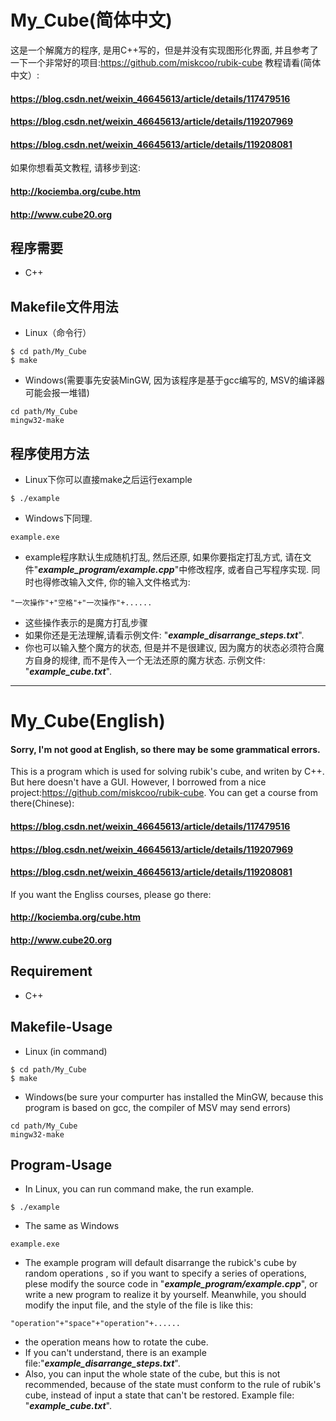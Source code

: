 # My_Cube(简体中文)
这是一个解魔方的程序, 是用C++写的，但是并没有实现图形化界面, 并且参考了一下一个非常好的项目:https://github.com/miskcoo/rubik-cube
教程请看(简体中文）:
#### https://blog.csdn.net/weixin_46645613/article/details/117479516
#### https://blog.csdn.net/weixin_46645613/article/details/119207969
#### https://blog.csdn.net/weixin_46645613/article/details/119208081
如果你想看英文教程, 请移步到这:
#### http://kociemba.org/cube.htm
#### http://www.cube20.org
## **程序需要**

- C++

## **Makefile文件用法**
- Linux（命令行）

```
$ cd path/My_Cube
$ make
```
- Windows(需要事先安装MinGW, 因为该程序是基于gcc编写的, MSV的编译器可能会报一堆错)
```
cd path/My_Cube
mingw32-make
```
## **程序使用方法**
- Linux下你可以直接make之后运行example
```
$ ./example
```
- Windows下同理.
```
example.exe
```
- example程序默认生成随机打乱, 然后还原, 如果你要指定打乱方式, 请在文件"***example_program/example.cpp***"中修改程序, 或者自己写程序实现. 同时也得修改输入文件, 你的输入文件格式为:
```
"一次操作"+"空格"+"一次操作"+......
```
- 这些操作表示的是魔方打乱步骤
- 如果你还是无法理解,请看示例文件: "***example_disarrange_steps.txt***".
- 你也可以输入整个魔方的状态, 但是并不是很建议, 因为魔方的状态必须符合魔方自身的规律, 而不是传入一个无法还原的魔方状态. 示例文件: "***example_cube.txt***".

---
# My_Cube(English)
#### Sorry, I'm not good at English, so there may be some grammatical errors.
This is a program which is used for solving rubik's cube,  and writen by C++. But here doesn't have a GUI. However, I borrowed from a nice project:https://github.com/miskcoo/rubik-cube.
You can get a course from there(Chinese): 
#### https://blog.csdn.net/weixin_46645613/article/details/117479516
#### https://blog.csdn.net/weixin_46645613/article/details/119207969
#### https://blog.csdn.net/weixin_46645613/article/details/119208081
If you want the Engliss courses, please go there:
#### http://kociemba.org/cube.htm
#### http://www.cube20.org
## **Requirement**
- C++
## **Makefile-Usage**
- Linux (in command)
```
$ cd path/My_Cube
$ make
```
- Windows(be sure your compurter has installed the MinGW, because this program is based on gcc, the compiler of MSV may send errors)
```
cd path/My_Cube
mingw32-make
```
## **Program-Usage**
- In Linux, you can run command make, the run example.
```
$ ./example
```
- The same as Windows
```
example.exe
```
- The example program will default disarrange the rubick's cube by random operations , so if you want to specify a series of operations, plese modify the source code in "***example_program/example.cpp***", or write a new program to realize it by yourself. Meanwhile, you should modify the input file, and the style of the file is like this:
```
"operation"+"space"+"operation"+......
```
- the operation means how to rotate the cube.
- If you can't understand, there is an example file:"***example_disarrange_steps.txt***".
- Also, you can input the whole state of the cube, but this is not recommended, because of the state must conform to the rule of rubik's cube, instead of input a state that can't be restored. Example file: "***example_cube.txt***".

